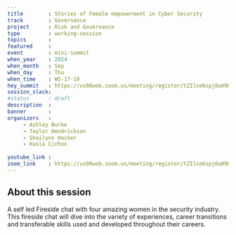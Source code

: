 ```yaml
---
title        : Stories of Female empowerment in Cyber Security 
track        : Governance
project      : Risk and Governance
type         : working-session
topics       :
featured     :
event        : mini-summit
when_year    : 2024
when_month   : Sep
when_day     : Thu
when_time    : WS-17-18
hey_summit   : https://us06web.zoom.us/meeting/register/tZIlce6spj8uH9UcXj32pzD0SsvL7PeonUuK
session_slack:
#status      : draft
description  :
banner       : 
organizers   :
     - Ashley Burke
     - Taylor Hendrickson
     - Shailynn Hacker
     - Kasia Cichon
     
youtube_link : 
zoom_link    : https://us06web.zoom.us/meeting/register/tZIlce6spj8uH9UcXj32pzD0SsvL7PeonUuK
---
```


## About this session
A self led Fireside chat with four amazing women in the security industry.  This fireside chat will dive into the variety of experiences, career transitions and transferable skills used and developed throughout their careers. 
